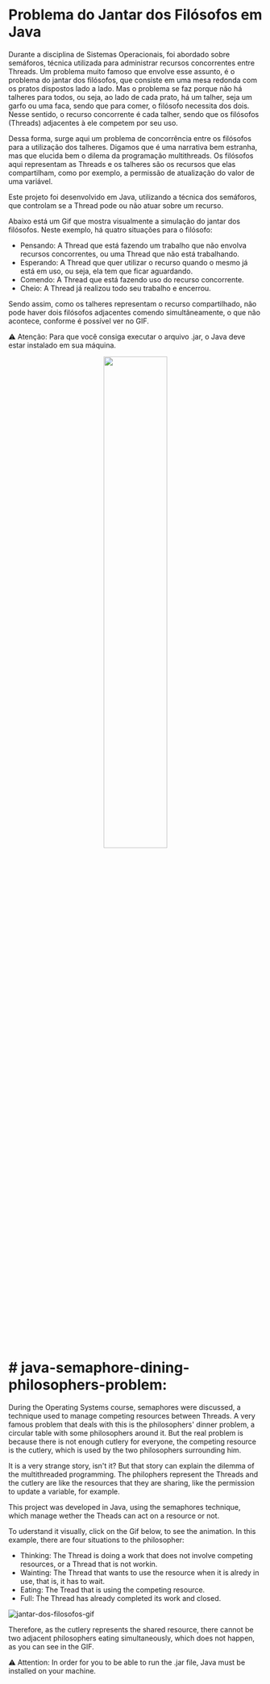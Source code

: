 # Problema do Jantar dos Filósofos em Java
Durante a disciplina de Sistemas Operacionais, foi abordado sobre semáforos, técnica utilizada para administrar recursos concorrentes entre Threads.
Um problema muito famoso que envolve esse assunto, é o problema do jantar dos filósofos, que consiste em uma mesa redonda com os pratos dispostos lado a lado. 
Mas o problema se faz porque não há talheres para todos, ou seja, ao lado de cada prato, há um talher, seja um garfo ou uma faca, sendo que para comer, o filósofo necessita dos dois. Nesse sentido, o recurso concorrente é cada talher, sendo que os filósofos (Threads) adjacentes à ele competem por seu uso.

Dessa forma, surge aqui um problema de concorrência entre os filósofos para a utilização dos talheres. 
Digamos que é uma narrativa bem estranha, mas que elucida bem o dilema da programação multithreads. 
Os filósofos aqui representam as Threads e os talheres são os recursos que elas compartilham, como por exemplo, a permissão de atualização do valor de uma variável.

Este projeto foi desenvolvido em Java, utilizando a técnica dos semáforos, que controlam se a Thread pode ou não atuar sobre um recurso.

Abaixo está um Gif que mostra visualmente a simulação do jantar dos filósofos. Neste exemplo, há quatro situações para o filósofo:
- Pensando: A Thread que está fazendo um trabalho que não envolva recursos concorrentes, ou uma Thread que não está trabalhando.
- Esperando: A Thread que quer utilizar o recurso quando o mesmo já está em uso, ou seja, ela tem que ficar aguardando.
- Comendo: A Thread que está fazendo uso do recurso concorrente.
- Cheio: A Thread já realizou todo seu trabalho e encerrou. 

Sendo assim, como os talheres representam o recurso compartilhado, não pode haver dois filósofos adjacentes comendo simultâneamente, o que não acontece, conforme é possível ver no GIF.

⚠️ Atenção: Para que você consiga executar o arquivo .jar, o Java deve estar instalado em sua máquina.

<div align="center">
  <img width="50%" src="https://github.com/brunocmnz/java-semaphore-jantar-filosofos/assets/117315412/704b1d47-dff0-4ff9-8756-3f3257b6196f">
</div>

# # java-semaphore-dining-philosophers-problem:
During the Operating Systems course, semaphores were discussed, a technique used to manage competing resources between Threads.
A very famous problem that deals with this is the philosophers' dinner problem, a circular table with some philosophers around it.
But the real problem is because there is not enough cutlery for everyone, the competing resource is the cutlery, which is used by the two philosophers surrounding him.

It is a very strange story, isn't it? But that story can explain the dilemma of the multithreaded programming.
The philophers represent the Threads and the cutlery are like the resources that they are sharing, like the permission to update a variable, for example.

This project was developed in Java, using the semaphores technique, which manage wether the Theads can act on a resource or not.

To uderstand it visually, click on the Gif below, to see the animation. In this example, there are four situations to the philosopher:
- Thinking: The Thread is doing a work that does not involve competing resources, or a Thread that is not workin.
- Wainting: The Thread that wants to use the resource when it is alredy in use, that is, it has to wait.
- Eating: The Tread that is using the competing resource.
- Full: The Thread has already completed its work and closed.

![jantar-dos-filosofos-gif](https://github.com/brunocmnz/java-semaphore-jantar-filosofos/assets/117315412/704b1d47-dff0-4ff9-8756-3f3257b6196f)

Therefore, as the cutlery represents the shared resource, there cannot be two adjacent philosophers eating simultaneously, which does not happen, as you can see in the GIF.

⚠️ Attention: In order for you to be able to run the .jar file, Java must be installed on your machine.
